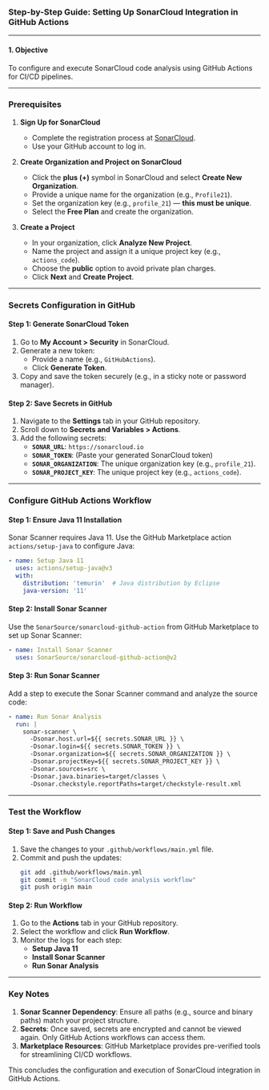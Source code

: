 ### Step-by-Step Guide: Setting Up SonarCloud Integration in GitHub Actions

---

#### **1. Objective**  
To configure and execute SonarCloud code analysis using GitHub Actions for CI/CD pipelines.

---

### Prerequisites  

1. **Sign Up for SonarCloud**  
   - Complete the registration process at [SonarCloud](https://sonarcloud.io/).  
   - Use your GitHub account to log in.  

2. **Create Organization and Project on SonarCloud**  
   - Click the **plus (+)** symbol in SonarCloud and select **Create New Organization**.  
   - Provide a unique name for the organization (e.g., `Profile21`).  
   - Set the organization key (e.g., `profile_21`) — **this must be unique**.  
   - Select the **Free Plan** and create the organization.  

3. **Create a Project**  
   - In your organization, click **Analyze New Project**.  
   - Name the project and assign it a unique project key (e.g., `actions_code`).  
   - Choose the **public** option to avoid private plan charges.  
   - Click **Next** and **Create Project**.  

---

### Secrets Configuration in GitHub  

#### **Step 1: Generate SonarCloud Token**  
1. Go to **My Account > Security** in SonarCloud.  
2. Generate a new token:  
   - Provide a name (e.g., `GitHubActions`).  
   - Click **Generate Token**.  
3. Copy and save the token securely (e.g., in a sticky note or password manager).

#### **Step 2: Save Secrets in GitHub**  
1. Navigate to the **Settings** tab in your GitHub repository.  
2. Scroll down to **Secrets and Variables > Actions**.  
3. Add the following secrets:  
   - **`SONAR_URL`**: `https://sonarcloud.io`  
   - **`SONAR_TOKEN`**: (Paste your generated SonarCloud token)  
   - **`SONAR_ORGANIZATION`**: The unique organization key (e.g., `profile_21`).  
   - **`SONAR_PROJECT_KEY`**: The unique project key (e.g., `actions_code`).  

---

### Configure GitHub Actions Workflow

#### **Step 1: Ensure Java 11 Installation**  
Sonar Scanner requires Java 11. Use the GitHub Marketplace action `actions/setup-java` to configure Java:  
```yaml
- name: Setup Java 11
  uses: actions/setup-java@v3
  with:
    distribution: 'temurin'  # Java distribution by Eclipse
    java-version: '11'
```

#### **Step 2: Install Sonar Scanner**  
Use the `SonarSource/sonarcloud-github-action` from GitHub Marketplace to set up Sonar Scanner:  
```yaml
- name: Install Sonar Scanner
  uses: SonarSource/sonarcloud-github-action@v2
```

#### **Step 3: Run Sonar Scanner**  
Add a step to execute the Sonar Scanner command and analyze the source code:  
```yaml
- name: Run Sonar Analysis
  run: |
    sonar-scanner \
      -Dsonar.host.url=${{ secrets.SONAR_URL }} \
      -Dsonar.login=${{ secrets.SONAR_TOKEN }} \
      -Dsonar.organization=${{ secrets.SONAR_ORGANIZATION }} \
      -Dsonar.projectKey=${{ secrets.SONAR_PROJECT_KEY }} \
      -Dsonar.sources=src \
      -Dsonar.java.binaries=target/classes \
      -Dsonar.checkstyle.reportPaths=target/checkstyle-result.xml
```

---

### Test the Workflow

#### **Step 1: Save and Push Changes**  
1. Save the changes to your `.github/workflows/main.yml` file.  
2. Commit and push the updates:  
   ```bash
   git add .github/workflows/main.yml
   git commit -m "SonarCloud code analysis workflow"
   git push origin main
   ```

#### **Step 2: Run Workflow**  
1. Go to the **Actions** tab in your GitHub repository.  
2. Select the workflow and click **Run Workflow**.  
3. Monitor the logs for each step:  
   - **Setup Java 11**  
   - **Install Sonar Scanner**  
   - **Run Sonar Analysis**  

---

### Key Notes  
1. **Sonar Scanner Dependency**: Ensure all paths (e.g., source and binary paths) match your project structure.  
2. **Secrets**: Once saved, secrets are encrypted and cannot be viewed again. Only GitHub Actions workflows can access them.  
3. **Marketplace Resources**: GitHub Marketplace provides pre-verified tools for streamlining CI/CD workflows.  

This concludes the configuration and execution of SonarCloud integration in GitHub Actions.
